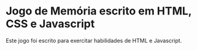 # Jogo de Memória escrito em HTML, CSS e Javascript  

Este jogo foi escrito para exercitar habilidades de HTML e Javascript.  


